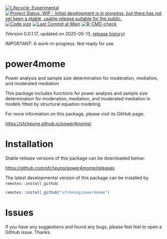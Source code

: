 <!-- badges: start -->
[![Lifecycle: Experimental](https://img.shields.io/badge/lifecycle-experimental-orange.svg)](https://lifecycle.r-lib.org/articles/stages.html#experimental)
[![Project Status: WIP - Initial development is in progress, but there has not yet been a stable, usable release suitable for the public.](https://www.repostatus.org/badges/latest/wip.svg)](https://www.repostatus.org/#wip)
[![Code size](https://img.shields.io/github/languages/code-size/sfcheung/power4mome.svg)](https://github.com/sfcheung/power4mome)
[![Last Commit at Main](https://img.shields.io/github/last-commit/sfcheung/power4mome.svg)](https://github.com/sfcheung/power4mome/commits/main)
[![R-CMD-check](https://github.com/sfcheung/power4mome/actions/workflows/R-CMD-check.yaml/badge.svg)](https://github.com/sfcheung/power4mome/actions/workflows/R-CMD-check.yaml)
<!-- badges: end -->

(Version 0.0.1.17, updated on 2025-05-13, [release history](https://sfcheung.github.io/power4mome/news/index.html))

IMPORTANT: A work-in-progress. Not ready for use.

# power4mome

Power analysis and sample size determination for moderation, mediation, and moderated mediation

This package includes functions for power
analysis and sample size determination for
moderation, mediation, and moderated
mediation in models fitted by structural
equation modeling.

For more information on this package,
please visit its GitHub page:

https://sfcheung.github.io/power4mome/

# Installation

Stable release versions of this package can be downloaded below:

https://github.com/sfcheung/power4mome/releases

The latest developmental version of this package can be installed by `remotes::install_github`:

```r
remotes::install_github("sfcheung/power4mome")
```

# Issues

If you have any suggestions and found any bugs, please feel
feel to open a GitHub issue. Thanks.